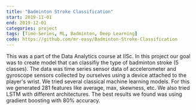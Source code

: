 ```yaml
---
title: "Badminton Stroke Classification"
start: 2019-11-01
end: 2019-12-01
categories: project
tags: [Time-Series, ML, Badminton, Deep Learning]
code: https://github.com/mr-easy/Badminton-Stroke-Classification
---
```


This was a part of the Data Analytics course at IISc. In this project our goal was to create model that can classifiy the type of badminton stroke (5 classes). The data was time series sensor data of accelerometer and gyroscope sensors collected by ourselves using a device attached to the player's wrist. We tried several classical machine learning models. For this we generated 281 features like average, max, skewness, etc. We also tried LSTM with different architectures. The best results we found was using gradient boosting with 80% accuracy.